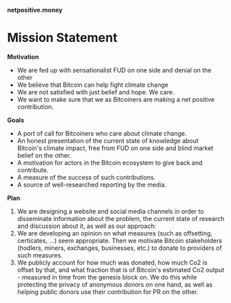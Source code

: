 **netpositive.money**

# Mission Statement

**Motivation**

- We are fed up with sensationalist FUD on one side and denial on the other
- We believe that Bitcoin can help fight climate change
- We are not satisfied with just belief and hope. We care.
- We want to make sure that we as Bitcoiners are making a net positive contribution.

**Goals**

- A port of call for Bitcoiners who care about climate change.
- An honest presentation of the current state of knowledge about Bitcoin's climate impact, free from FUD on one side and blind market belief on the other.
- A motivation for actors in the Bitcoin ecosystem to give back and contribute.
- A measure of the success of such contributions.
- A source of well-researched reporting by the media.

**Plan**

1. We are designing a website and social media channels in order to disseminate information about the problem, the current state of research and discussion about it, as well as our approach:
2. We are developing an opinion on what measures (such as offsetting, certicates, ...) seem appropriate. Then we motivate Bitcoin stakeholders (hodlers, miners, exchanges, businesses, etc.) to donate to providers of such measures.
3. We publicly account for how much was donated, how much Co2 is offset by that, and what fraction that is of Bitcoin's estimated Co2 output - measured in time from the genesis block on. We do this while protecting the privacy of anonymous donors on one hand, as well as helping public donors use their contribution for PR on the other.
